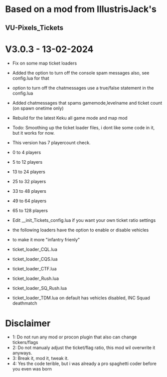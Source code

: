 # Based on a mod from IllustrisJack's
## VU-Pixels_Tickets
# V3.0.3 - 13-02-2024
- Fix on some map ticket loaders
- Added the option to turn off the console spam messages also, see config.lua for that
- option to turn off the chatmessages use a true/false statement in the config.lua
- Added chatmessages that spams gamemode,levelname and ticket count (on spawn onetime only)
- Rebuild for the latest Keku all game mode and map mod
- Todo: Smoothing up the ticket loader files, i dont like some code in it, but it works for now.

- This version has 7 playercount check.
-  0 to 4 players
-  5 to 12 players
-  13 to 24 players
-  25 to 32 players
-  33 to 48 players
-  49 to 64 players
-  65 to 128 players

- Edit __init_Tickets_config.lua if you want your own ticket ratio settings
- the following loaders have the option to enable or disable vehicles
- to make it more "infantry frienly"
- ticket_loader_CQL.lua
- ticket_loader_CQS.lua
- ticket_loader_CTF.lua
- ticket_loader_Rush.lua
- ticket_loader_SQ_Rush.lua

- ticket_loader_TDM.lua on default has vehicles disabled, INC Squad deathmatch

# Disclaimer
- 1: Do not run any mod or procon plugin that also can change tickers/flags
- 2: Do not manualy adjust the ticket/flag ratio, this mod wil overwrite it anyways.
- 3: Break it, mod it, tweak it.
- 4: Yes the code terible, but i was already a pro spaghetti coder before you even was born
